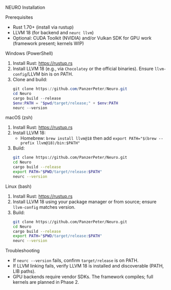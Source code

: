 NEURO Installation

Prerequisites
- Rust 1.70+ (install via rustup)
- LLVM 18 (for backend and `neurc llvm`)
- Optional: CUDA Toolkit (NVIDIA) and/or Vulkan SDK for GPU work (framework present; kernels WIP)

Windows (PowerShell)
1. Install Rust: https://rustup.rs
2. Install LLVM 18 (e.g., via `Chocolatey` or the official binaries). Ensure `llvm-config`/LLVM bin is on PATH.
3. Clone and build:
   ```powershell
   git clone https://github.com/PanzerPeter/Neuro.git
   cd Neuro
   cargo build --release
   $env:PATH = "$pwd/target/release;" + $env:PATH
   neurc --version
   ```

macOS (zsh)
1. Install Rust: https://rustup.rs
2. Install LLVM 18:
   - Homebrew: `brew install llvm@18` then add `export PATH="$(brew --prefix llvm@18)/bin:$PATH"`
3. Build:
   ```bash
   git clone https://github.com/PanzerPeter/Neuro.git
   cd Neuro
   cargo build --release
   export PATH="$PWD/target/release:$PATH"
   neurc --version
   ```

Linux (bash)
1. Install Rust: https://rustup.rs
2. Install LLVM 18 using your package manager or from source; ensure `llvm-config` matches version.
3. Build:
   ```bash
   git clone https://github.com/PanzerPeter/Neuro.git
   cd Neuro
   cargo build --release
   export PATH="$PWD/target/release:$PATH"
   neurc --version
   ```

Troubleshooting
- If `neurc --version` fails, confirm `target/release` is on PATH.
- If LLVM linking fails, verify LLVM 18 is installed and discoverable (PATH, LIB paths).
- GPU backends require vendor SDKs. The framework compiles; full kernels are planned in Phase 2.

